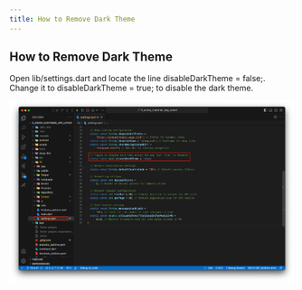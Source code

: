 ```yaml
---
title: How to Remove Dark Theme
---
```


## How to Remove Dark Theme

Open lib/settings.dart and locate the line disableDarkTheme = false;. Change it to disableDarkTheme = true; to disable the dark theme.

![eShop](/img/flutter/theme1.png)
